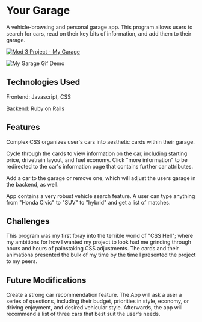 # Your Garage

A vehicle-browsing and personal garage app. This program allows users to search for cars, read on their key bits of information, and add them to their garage.

[![Mod 3 Project - My Garage](https://img.youtube.com/vi/9Fju18Uam10/0.jpg)](https://youtu.be/9Fju18Uam10)

![My Garage Gif Demo](cars/mod3.gif)


## Technologies Used

Frontend: Javascript, CSS

Backend: Ruby on Rails

## Features

Complex CSS organizes user's cars into aesthetic cards within their garage.

Cycle through the cards to view information on the car, including starting price, drivetrain layout, and fuel economy. Click "more information" to be redirected to the car's information page that contains further car attributes.

Add a car to the garage or remove one, which will adjust the users garage in the backend, as well.

App contains a very robust vehicle search feature. A user can type anything from "Honda Civic" to "SUV" to "hybrid" and get a list of matches.

## Challenges

This program was my first foray into the terrible world of "CSS Hell"; where my ambitions for how I wanted my project to look had me grinding through hours and hours of painstaking CSS adjustments. The cards and their animations presented the bulk of my time by the time I presented the project to my peers.

## Future Modifications

Create a strong car recommendation feature. The App will ask a user a series of questions, including their budget, priorities in style, economy, or driving enjoyment, and desired vehicular style. Afterwards, the app will recommend a list of three cars that best suit the user's needs.

